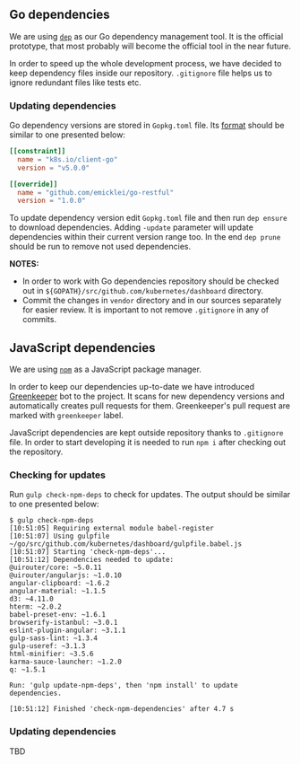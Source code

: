 ## Go dependencies

We are using [`dep`](https://github.com/golang/dep) as our Go dependency management tool. It is the official prototype, that most probably will become the official tool in the near future.

In order to speed up the whole development process, we have decided to keep dependency files inside our repository. `.gitignore` file helps us to ignore redundant files like tests etc.

### Updating dependencies

Go dependency versions are stored in `Gopkg.toml` file. Its [format](https://github.com/golang/dep/blob/master/docs/Gopkg.toml.md) should be similar to one presented below:

```toml
[[constraint]]
  name = "k8s.io/client-go"
  version = "v5.0.0"

[[override]]
  name = "github.com/emicklei/go-restful"
  version = "1.0.0"
```

To update dependency version edit `Gopkg.toml` file and then run `dep ensure` to download dependencies. Adding `-update` parameter will update dependencies within their current version range too. In the end `dep prune` should be run to remove not used dependencies.

**NOTES:** 

- In order to work with Go dependencies repository should be checked out in `${GOPATH}/src/github.com/kubernetes/dashboard` directory.
- Commit the changes in `vendor` directory and in our sources separately for easier review. It is important to not remove `.gitignore` in any of commits.

## JavaScript dependencies

We are using [`npm`](https://www.npmjs.com/) as a JavaScript package manager.

In order to keep our dependencies up-to-date we have introduced [Greenkeeper](https://greenkeeper.io/) bot to the project. It scans for new dependency versions and automatically creates pull requests for them. Greenkeeper's pull request are marked with `greenkeeper` label.

JavaScript dependencies are kept outside repository thanks to `.gitignore` file. In order to start developing it is needed to run `npm i` after checking out the repository.

### Checking for updates

Run `gulp check-npm-deps` to check for updates. The output should be similar to one presented below:

```
$ gulp check-npm-deps
[10:51:05] Requiring external module babel-register
[10:51:07] Using gulpfile ~/go/src/github.com/kubernetes/dashboard/gulpfile.babel.js
[10:51:07] Starting 'check-npm-deps'...
[10:51:12] Dependencies needed to update:
@uirouter/core: ~5.0.11
@uirouter/angularjs: ~1.0.10
angular-clipboard: ~1.6.2
angular-material: ~1.1.5
d3: ~4.11.0
hterm: ~2.0.2
babel-preset-env: ~1.6.1
browserify-istanbul: ~3.0.1
eslint-plugin-angular: ~3.1.1
gulp-sass-lint: ~1.3.4
gulp-useref: ~3.1.3
html-minifier: ~3.5.6
karma-sauce-launcher: ~1.2.0
q: ~1.5.1

Run: 'gulp update-npm-deps', then 'npm install' to update dependencies.

[10:51:12] Finished 'check-npm-dependencies' after 4.7 s
```

### Updating dependencies

TBD
